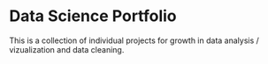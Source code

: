 # Data Science Portfolio
This is a collection of individual projects for growth in data analysis / vizualization and data cleaning.
